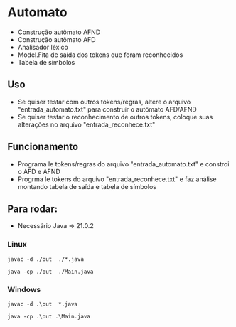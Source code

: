 # Automato
  - Construção autômato AFND
  - Construção autômato AFD
  - Analisador léxico
  - Model.Fita de saída dos tokens que foram reconhecidos
  - Tabela de símbolos 

## Uso

  - Se quiser testar com outros tokens/regras, altere o arquivo "entrada_automato.txt" para construir o autômato AFD/AFND
  - Se quiser testar o reconhecimento de outros tokens, coloque suas alterações no arquivo "entrada_reconhece.txt"
## Funcionamento

  - Programa le tokens/regras do arquivo "entrada_automato.txt" e constroi o AFD e AFND
  - Progrma le tokens do arquivo "entrada_reconhece.txt" e faz análise montando tabela  de saída e tabela de símbolos
    
## Para rodar:
  - Necessário Java => 21.0.2
### Linux
```
javac -d ./out  ./*.java 
```
```
java -cp ./out  ./Main.java 
```
### Windows

```
javac -d .\out  *.java 
```
```
java -cp .\out .\Main.java 
```
